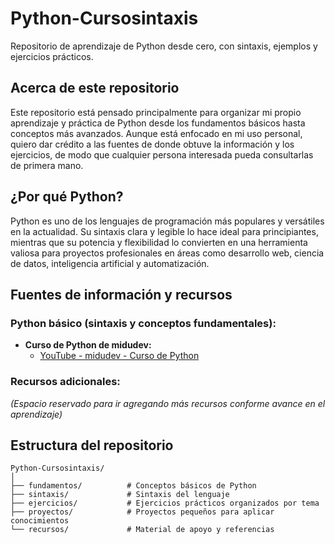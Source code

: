 # Python-Cursosintaxis

Repositorio de aprendizaje de Python desde cero, con sintaxis, ejemplos y ejercicios prácticos.

## Acerca de este repositorio

Este repositorio está pensado principalmente para organizar mi propio aprendizaje y práctica de Python desde los fundamentos básicos hasta conceptos más avanzados. Aunque está enfocado en mi uso personal, quiero dar crédito a las fuentes de donde obtuve la información y los ejercicios, de modo que cualquier persona interesada pueda consultarlas de primera mano.

## ¿Por qué Python?

Python es uno de los lenguajes de programación más populares y versátiles en la actualidad. Su sintaxis clara y legible lo hace ideal para principiantes, mientras que su potencia y flexibilidad lo convierten en una herramienta valiosa para proyectos profesionales en áreas como desarrollo web, ciencia de datos, inteligencia artificial y automatización.

## Fuentes de información y recursos

### Python básico (sintaxis y conceptos fundamentales):

- **Curso de Python de midudev:**
  - [YouTube - midudev - Curso de Python](https://www.youtube.com/watch?v=Kp4Mf_dKsv0)

### Recursos adicionales:

*(Espacio reservado para ir agregando más recursos conforme avance en el aprendizaje)*

## Estructura del repositorio

```
Python-Cursosintaxis/
│
├── fundamentos/          # Conceptos básicos de Python
├── sintaxis/             # Sintaxis del lenguaje
├── ejercicios/           # Ejercicios prácticos organizados por tema
├── proyectos/            # Proyectos pequeños para aplicar conocimientos
└── recursos/             # Material de apoyo y referencias
```